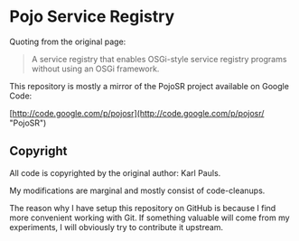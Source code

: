Pojo Service Registry
=====================

Quoting from the original page:

> A service registry that enables OSGi-style service registry programs without using an OSGi framework.

This repository is mostly a mirror of the PojoSR project available on Google Code:

[http://code.google.com/p/pojosr](http://code.google.com/p/pojosr/ "PojoSR")

Copyright
---------

All code is copyrighted by the original author: Karl Pauls.

My modifications are marginal and mostly consist of code-cleanups.

The reason why I have setup this repository on GitHub is because I find more convenient working with Git.
If something valuable will come from my experiments, I will obviously try to contribute it upstream.
